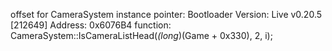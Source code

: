 offset for CameraSystem instance pointer:
Bootloader Version: Live v0.20.5 [212649] 
Address:            0x6076B4
function:           CameraSystem::IsCameraListHead(*(long*)(Game + 0x330), 2, i);